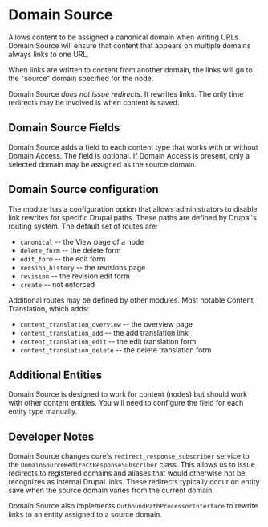 Domain Source
======

Allows content to be assigned a canonical domain when writing URLs. Domain Source will ensure that content that appears on multiple domains always links to one URL.

When links are written to content from another domain, the links will go to the "source" domain specified for the node.

Domain Source *does not issue redirects*. It rewrites links. The only time redirects may be involved is when content is saved.

Domain Source Fields
-----

Domain Source adds a field to each content type that works with or without Domain Access. The field is optional. If Domain Access is present, only a selected domain may be assigned as the source domain.

Domain Source configuration
-----

The module has a configuration option that allows administrators to disable link rewrites for specific Drupal paths. These paths are defined by Drupal's routing system. The default set of routes are:

* `canonical` -- the View page of a node
* `delete_form` -- the delete form
* `edit_form` -- the edit form
* `version_history` -- the revisions page
* `revision` -- the revision edit form
* `create` -- not enforced

Additional routes may be defined by other modules. Most notable Content Translation, which adds:

* `content_translation_overview` -- the overview page
* `content_translation_add` -- the add translation link
* `content_translation_edit` -- the edit translation form
* `content_translation_delete` -- the delete translation form

Additional Entities
-----

Domain Source is designed to work for content (nodes) but should work with other content entities. You will need to configure the field for each entity type manually.

Developer Notes
-----

Domain Source changes core's `redirect_response_subscriber` service to the `DomainSourceRedirectResponseSubscriber` class. This allows us to issue redirects to registered domains and aliases that would otherwise not be recognizes as internal Drupal links. These redirects typically occur on entity save when the source domain varies from
the current domain.

Domain Source also implements `OutboundPathProcessorInterface` to rewrite links to an entity assigned to a source domain.
